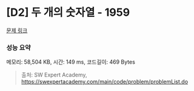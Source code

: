 # [D2] 두 개의 숫자열 - 1959 

[문제 링크](https://swexpertacademy.com/main/code/problem/problemDetail.do?contestProbId=AV5PpoFaAS4DFAUq) 

### 성능 요약

메모리: 58,504 KB, 시간: 149 ms, 코드길이: 469 Bytes



> 출처: SW Expert Academy, https://swexpertacademy.com/main/code/problem/problemList.do